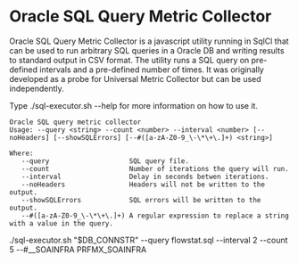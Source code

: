 # Oracle SQL Query Metric Collector

Oracle SQL Query Metric Collector is a javascript utility running in SqlCl that can be used to run arbitrary SQL queries in a Oracle DB and writing results to standard output in CSV format. The utility runs a SQL query on pre-defined intervals and a pre-defined number of times. It was originally developed as a probe for Universal Metric Collector but can be used independently. 

Type ./sql-executor.sh --help for more information on how to use it.

```
Oracle SQL query metric collector
Usage: --query <string> --count <number> --interval <number> [--noHeaders] [--showSQLErrors] [--#([a-zA-Z0-9_\-\*\+\.]+) <string>] 

Where: 
   --query                    SQL query file.
   --count                    Number of iterations the query will run.
   --interval                 Delay in seconds betwen iterations.
   --noHeaders                Headers will not be written to the output.
   --showSQLErrors            SQL errors will be written to the output.
   --#([a-zA-Z0-9_\-\*\+\.]+) A regular expression to replace a string with a value in the query.
```

./sql-executor.sh "$DB_CONNSTR" --query flowstat.sql --interval 2 --count 5 --#__SOAINFRA PRFMX_SOAINFRA






